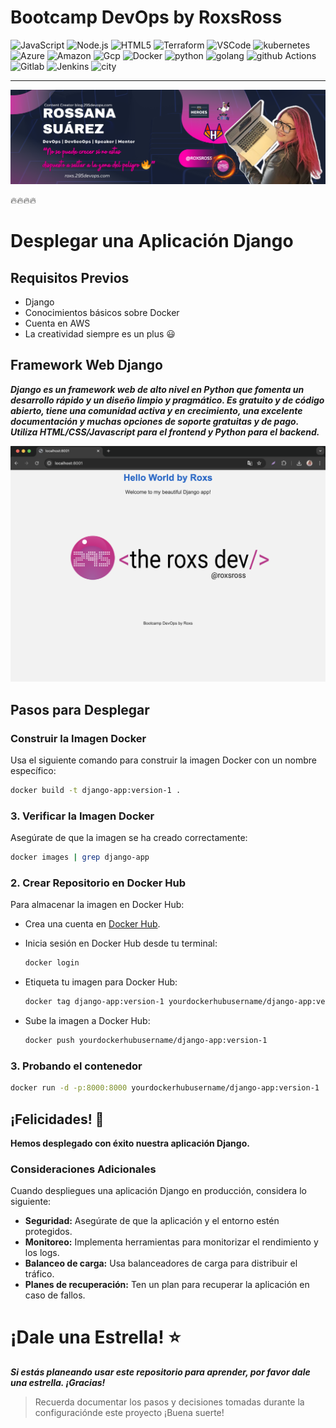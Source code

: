 # Bootcamp DevOps by RoxsRoss
![JavaScript](https://img.shields.io/badge/-JavaScript-F7DF1E?style=for-the-badge&logo=JavaScript&logoColor=black)
![Node.js](https://img.shields.io/badge/-Node.js-339933?style=for-the-badge&logo=node.js&logoColor=white)
![HTML5](https://img.shields.io/badge/-HTML5-E34F26?style=for-the-badge&logo=html5&logoColor=white)
![Terraform](https://img.shields.io/badge/terraform-7B42BC?logo=terraform&logoColor=white&style=for-the-badge)
![VSCode](https://img.shields.io/badge/Visual_Studio_Code-0078D4?style=for-the-badge&logo=visual%20studio%20code&logoColor=white)
![kubernetes](https://img.shields.io/badge/kubernetes-326CE5?logo=kubernetes&logoColor=white&style=for-the-badge)
![Azure](https://img.shields.io/badge/azure-0078D4?logo=microsoft-azure&logoColor=white&style=for-the-badge)
![Amazon](https://img.shields.io/badge/Amazon_AWS-232F3E?style=for-the-badge&logo=amazon-aws&logoColor=white)
![Gcp](https://img.shields.io/badge/Google_Cloud-4285F4?style=for-the-badge&logo=google-cloud&logoColor=white)
![Docker](https://img.shields.io/badge/docker-2496ED?logo=docker&logoColor=white&style=for-the-badge)
![python](https://img.shields.io/badge/python-3776AB?logo=python&logoColor=white&style=for-the-badge)
![golang](https://img.shields.io/badge/Go-00ADD8?style=for-the-badge&logo=go&logoColor=white)
![github Actions](https://img.shields.io/badge/GitHub_Actions-2088FF?style=for-the-badge&logo=github-actions&logoColor=white)
![Gitlab](https://img.shields.io/badge/GitLab-330F63?style=for-the-badge&logo=gitlab&logoColor=white)
![Jenkins](	https://img.shields.io/badge/Jenkins-D24939?style=for-the-badge&logo=Jenkins&logoColor=white)
![city](https://img.shields.io/badge/TeamCity-000000?style=for-the-badge&logo=TeamCity&logoColor=white)

---
![](https://github.com/roxsross/roxsross/blob/main/images/roxsross-banner-1.png)

🔥🔥🔥🔥

# Desplegar una Aplicación Django 

## Requisitos Previos

* Django
* Conocimientos básicos sobre Docker
* Cuenta en AWS
* La creatividad siempre es un plus 😃

## Framework Web Django

***Django es un framework web de alto nivel en Python que fomenta un desarrollo rápido y un diseño limpio y pragmático. Es gratuito y de código abierto, tiene una comunidad activa y en crecimiento, una excelente documentación y muchas opciones de soporte gratuitas y de pago. Utiliza HTML/CSS/Javascript para el frontend y Python para el backend.***

![](img.png)

## Pasos para Desplegar

### Construir la Imagen Docker

Usa el siguiente comando para construir la imagen Docker con un nombre específico:

```bash
docker build -t django-app:version-1 .
```

### 3. Verificar la Imagen Docker

Asegúrate de que la imagen se ha creado correctamente:

```bash
docker images | grep django-app
```

### 2. Crear Repositorio en Docker Hub

Para almacenar la imagen en Docker Hub:

- Crea una cuenta en [Docker Hub](https://hub.docker.com/).
- Inicia sesión en Docker Hub desde tu terminal:

  ```bash
  docker login
  ```

- Etiqueta tu imagen para Docker Hub:

  ```bash
  docker tag django-app:version-1 yourdockerhubusername/django-app:version-1
  ```

- Sube la imagen a Docker Hub:

  ```bash
  docker push yourdockerhubusername/django-app:version-1
  ```

### 3. Probando el contenedor


  ```bash
  docker run -d -p:8000:8000 yourdockerhubusername/django-app:version-1
  ```

## ¡Felicidades! 🙂


**Hemos desplegado con éxito nuestra aplicación Django.**

### Consideraciones Adicionales

Cuando despliegues una aplicación Django en producción, considera lo siguiente:

* **Seguridad:** Asegúrate de que la aplicación y el entorno estén protegidos.
* **Monitoreo:** Implementa herramientas para monitorizar el rendimiento y los logs.
* **Balanceo de carga:** Usa balanceadores de carga para distribuir el tráfico.
* **Planes de recuperación:** Ten un plan para recuperar la aplicación en caso de fallos.

# ¡Dale una Estrella! ⭐

***Si estás planeando usar este repositorio para aprender, por favor dale una estrella. ¡Gracias!***


> Recuerda documentar los pasos y decisiones tomadas durante la configuraciónde este proyecto ¡Buena suerte!

